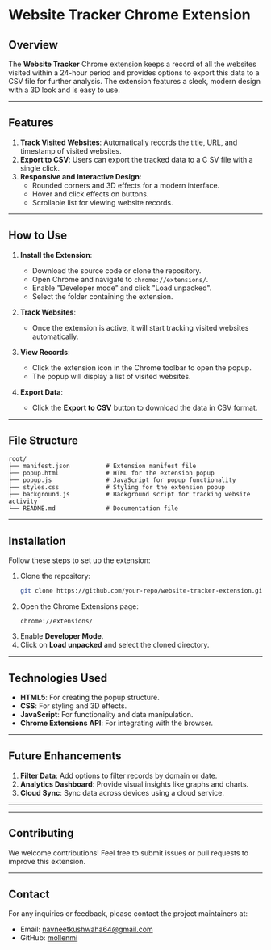# Website Tracker Chrome Extension
   
## Overview
The **Website Tracker** Chrome extension keeps a record of all the websites visited within a 24-hour period and provides options to export this data to a CSV file for further analysis. The extension features a sleek, modern design with a 3D look and is easy to use. 
  
     
---        
        
## Features  
1. **Track Visited Websites**: Automatically records the title, URL, and timestamp of visited websites.
2. **Export to CSV**: Users can export the tracked data to a C SV file with a single click. 
3. **Responsive and Interactive Design**:  
   - Rounded corners and 3D effects for a modern interface.
   - Hover and click effects on buttons.
   - Scrollable list for viewing website records.  
           
---                   
## How to Use  
1. **Install the Extension**: 
   - Download the source code or clone the repository.
   - Open Chrome and navigate to `chrome://extensions/`.
   - Enable "Developer mode" and click "Load unpacked".
   - Select the folder containing the extension.

2. **Track Websites**:
   - Once the extension is active, it will start tracking visited websites automatically.

3. **View Records**:
   - Click the extension icon in the Chrome toolbar to open the popup.
   - The popup will display a list of visited websites.

4. **Export Data**:
   - Click the **Export to CSV** button to download the data in CSV format.

--- 

## File Structure
```
root/
├── manifest.json          # Extension manifest file
├── popup.html             # HTML for the extension popup
├── popup.js               # JavaScript for popup functionality
├── styles.css             # Styling for the extension popup
├── background.js          # Background script for tracking website activity
└── README.md              # Documentation file
```

---

## Installation
Follow these steps to set up the extension:
1. Clone the repository:
   ```bash
   git clone https://github.com/your-repo/website-tracker-extension.git
   ```
2. Open the Chrome Extensions page:
   ```
   chrome://extensions/
   ```
3. Enable **Developer Mode**.
4. Click on **Load unpacked** and select the cloned directory.

---

## Technologies Used
- **HTML5**: For creating the popup structure.
- **CSS**: For styling and 3D effects.
- **JavaScript**: For functionality and data manipulation.
- **Chrome Extensions API**: For integrating with the browser.

---

## Future Enhancements
1. **Filter Data**: Add options to filter records by domain or date.
2. **Analytics Dashboard**: Provide visual insights like graphs and charts.
3. **Cloud Sync**: Sync data across devices using a cloud service.

---


---

## Contributing
We welcome contributions! Feel free to submit issues or pull requests to improve this extension.

---   

## Contact
For any inquiries or feedback, please contact the project maintainers at:
- Email: navneetkushwaha64@gmail.com
- GitHub: [mollenmi](https://github.com/mollenmi)
